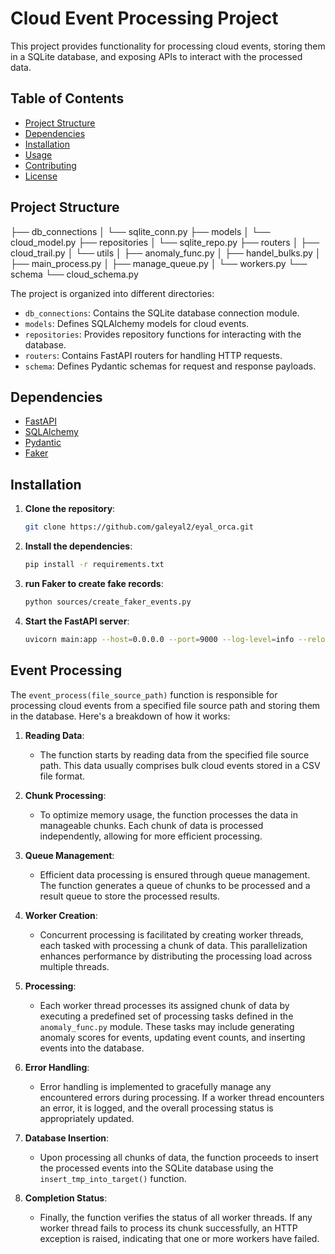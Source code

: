 # Cloud Event Processing Project

This project provides functionality for processing cloud events, storing them in a SQLite database, and exposing APIs to
interact with the processed data.

## Table of Contents

- [Project Structure](#project-structure)
- [Dependencies](#dependencies)
- [Installation](#installation)
- [Usage](#usage)
- [Contributing](#contributing)
- [License](#license)

## Project Structure

├── db_connections
│ └── sqlite_conn.py
├── models
│ └── cloud_model.py
├── repositories
│ └── sqlite_repo.py
├── routers
│ ├── cloud_trail.py
│ └── utils
│ ├── anomaly_func.py
│ ├── handel_bulks.py
│ ├── main_process.py
│ ├── manage_queue.py
│ └── workers.py
└── schema
└── cloud_schema.py

The project is organized into different directories:

- `db_connections`: Contains the SQLite database connection module.
- `models`: Defines SQLAlchemy models for cloud events.
- `repositories`: Provides repository functions for interacting with the database.
- `routers`: Contains FastAPI routers for handling HTTP requests.
- `schema`: Defines Pydantic schemas for request and response payloads.

## Dependencies

- [FastAPI](https://fastapi.tiangolo.com/)
- [SQLAlchemy](https://www.sqlalchemy.org/)
- [Pydantic](https://pydantic-docs.helpmanual.io/)
- [Faker](https://faker.readthedocs.io/)

## Installation

1. **Clone the repository**:
   ```bash
   git clone https://github.com/galeyal2/eyal_orca.git
   ```
2. **Install the dependencies**:
   ```bash 
   pip install -r requirements.txt
   ```

3. **run Faker to create fake records**:
   ```bash
   python sources/create_faker_events.py
   ```

4. **Start the FastAPI server**:
   ```bash
   uvicorn main:app --host=0.0.0.0 --port=9000 --log-level=info --reload
   ```

## Event Processing

The `event_process(file_source_path)` function is responsible for processing cloud events from a specified file source
path and storing them in the database. Here's a breakdown of how it works:

1. **Reading Data**:
    - The function starts by reading data from the specified file source path. This data usually comprises bulk cloud
      events stored in a CSV file format.

2. **Chunk Processing**:
    - To optimize memory usage, the function processes the data in manageable chunks. Each chunk of data is processed
      independently, allowing for more efficient processing.

3. **Queue Management**:
    - Efficient data processing is ensured through queue management. The function generates a queue of chunks to be
      processed and a result queue to store the processed results.

4. **Worker Creation**:
    - Concurrent processing is facilitated by creating worker threads, each tasked with processing a chunk of data. This
      parallelization enhances performance by distributing the processing load across multiple threads.

5. **Processing**:
    - Each worker thread processes its assigned chunk of data by executing a predefined set of processing tasks defined
      in the `anomaly_func.py` module. These tasks may include generating anomaly scores for events, updating event
      counts, and inserting events into the database.

6. **Error Handling**:
    - Error handling is implemented to gracefully manage any encountered errors during processing. If a worker thread
      encounters an error, it is logged, and the overall processing status is appropriately updated.

7. **Database Insertion**:
    - Upon processing all chunks of data, the function proceeds to insert the processed events into the SQLite database
      using the `insert_tmp_into_target()` function.

8. **Completion Status**:
    - Finally, the function verifies the status of all worker threads. If any worker thread fails to process its chunk
      successfully, an HTTP exception is raised, indicating that one or more workers have failed.

